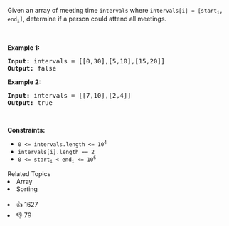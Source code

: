 <p>Given an array of meeting time <code>intervals</code>&nbsp;where <code>intervals[i] = [start<sub>i</sub>, end<sub>i</sub>]</code>, determine if a person could attend all meetings.</p>

<p>&nbsp;</p> 
<p><strong>Example 1:</strong></p> 
<pre><strong>Input:</strong> intervals = [[0,30],[5,10],[15,20]]
<strong>Output:</strong> false
</pre>
<p><strong>Example 2:</strong></p> 
<pre><strong>Input:</strong> intervals = [[7,10],[2,4]]
<strong>Output:</strong> true
</pre> 
<p>&nbsp;</p> 
<p><strong>Constraints:</strong></p>

<ul> 
 <li><code>0 &lt;= intervals.length &lt;= 10<sup>4</sup></code></li> 
 <li><code>intervals[i].length == 2</code></li> 
 <li><code>0 &lt;= start<sub>i</sub> &lt;&nbsp;end<sub>i</sub> &lt;= 10<sup>6</sup></code></li> 
</ul>

<div><div>Related Topics</div><div><li>Array</li><li>Sorting</li></div></div><br><div><li>👍 1627</li><li>👎 79</li></div>